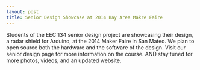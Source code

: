 ```yaml
---
layout: post
title: Senior Design Showcase at 2014 Bay Area Makre Faire
---
```

Students of the EEC 134 senior design project are showcasing their design, a radar shield for Arduino, at the 2014 Maker Faire in San Mateo. We plan to open source both the hardware and the software of the design. Visit our senior design page for more information on the course. AND stay tuned for more photos, videos, and an updated website.
